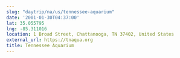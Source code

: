 ```yaml
---
slug: "daytrip/na/us/tennessee-aquarium"
date: '2001-01-30T04:37:00'
lat: 35.055795
lng: -85.311016
location: 1 Broad Street, Chattanooga, TN 37402, United States
external_url: https://tnaqua.org
title: Tennessee Aquarium
---
```



